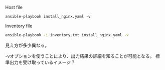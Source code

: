 Host file 
```
ansible-playbook install_nginx.yaml -v
```

Inventory file
```bash
ansible-playbook -i inventory.txt install_nginx.yaml -v
```

見え方が多少異なる。

-vオプションを使うことにより、出力結果の詳細を知ることが可能となる。
標準出力を受け取っているイメージ？

